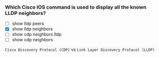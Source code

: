 ### Which Cisco IOS command is used to display all the known LLDP neighbors?
- [ ] show lldp peers
- [x] show lldp neighbors
- [ ] show cdp neighbors lldp
- [ ] show cdp neighbors

`Cisco Discovery Protocol (CDP)` vs `Link Layer Discovery Protocol (LLDP)`
